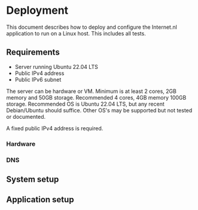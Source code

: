 # Deployment

This document describes how to deploy and configure the Internet.nl application to run on a Linux host. This includes all tests.

## Requirements

- Server running Ubuntu 22.04 LTS
- Public IPv4 address
- Public IPv6 subnet

The server can be hardware or VM. Minimum is at least 2 cores, 2GB memory and 50GB storage. Recommended 4 cores, 4GB memory 100GB storage. Recommended OS is Ubuntu 22.04 LTS, but any recent Debian/Ubuntu should suffice. Other OS's may be supported but not tested or documented.

A fixed public IPv4 address is required.

### Hardware

### DNS

## System setup

## Application setup

